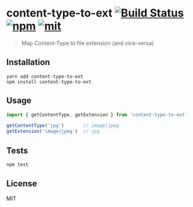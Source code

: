# content-type-to-ext [![Build Status][build]](https://circleci.com/gh/bcherny/content-type-to-ext) [![npm]](https://www.npmjs.com/package/content-type-to-ext) [![mit]](https://opensource.org/licenses/MIT)

[build]: https://img.shields.io/circleci/project/bcherny/content-type-to-ext.svg?branch=master&style=flat-square
[npm]: https://img.shields.io/npm/v/content-type-to-ext.svg?style=flat-square
[mit]: https://img.shields.io/npm/l/content-type-to-ext.svg?style=flat-square

> Map Content-Type to file extension (and vice-versa)

## Installation

```
yarn add content-type-to-ext
npm install content-type-to-ext
```

## Usage

```js
import { getContentType, getExtension } from 'content-type-to-ext'

getContentType('jpg')       // image/jpeg
getExtension('image/jpeg')  // jpg
```

## Tests

```sh
npm test
```

## License

MIT
